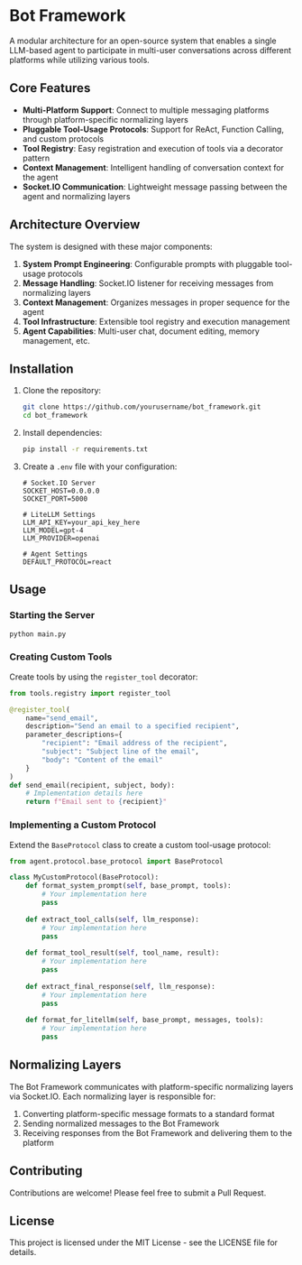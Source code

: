 # Bot Framework

A modular architecture for an open-source system that enables a single LLM-based agent to participate in multi-user conversations across different platforms while utilizing various tools.

## Core Features

- **Multi-Platform Support**: Connect to multiple messaging platforms through platform-specific normalizing layers
- **Pluggable Tool-Usage Protocols**: Support for ReAct, Function Calling, and custom protocols
- **Tool Registry**: Easy registration and execution of tools via a decorator pattern
- **Context Management**: Intelligent handling of conversation context for the agent
- **Socket.IO Communication**: Lightweight message passing between the agent and normalizing layers

## Architecture Overview

The system is designed with these major components:

1. **System Prompt Engineering**: Configurable prompts with pluggable tool-usage protocols
2. **Message Handling**: Socket.IO listener for receiving messages from normalizing layers
3. **Context Management**: Organizes messages in proper sequence for the agent
4. **Tool Infrastructure**: Extensible tool registry and execution management
5. **Agent Capabilities**: Multi-user chat, document editing, memory management, etc.

## Installation

1. Clone the repository:
   ```bash
   git clone https://github.com/yourusername/bot_framework.git
   cd bot_framework
   ```

2. Install dependencies:
   ```bash
   pip install -r requirements.txt
   ```

3. Create a `.env` file with your configuration:
   ```
   # Socket.IO Server
   SOCKET_HOST=0.0.0.0
   SOCKET_PORT=5000
   
   # LiteLLM Settings
   LLM_API_KEY=your_api_key_here
   LLM_MODEL=gpt-4
   LLM_PROVIDER=openai
   
   # Agent Settings
   DEFAULT_PROTOCOL=react
   ```

## Usage

### Starting the Server

```bash
python main.py
```

### Creating Custom Tools

Create tools by using the `register_tool` decorator:

```python
from tools.registry import register_tool

@register_tool(
    name="send_email",
    description="Send an email to a specified recipient",
    parameter_descriptions={
        "recipient": "Email address of the recipient",
        "subject": "Subject line of the email",
        "body": "Content of the email"
    }
)
def send_email(recipient, subject, body):
    # Implementation details here
    return f"Email sent to {recipient}"
```

### Implementing a Custom Protocol

Extend the `BaseProtocol` class to create a custom tool-usage protocol:

```python
from agent.protocol.base_protocol import BaseProtocol

class MyCustomProtocol(BaseProtocol):
    def format_system_prompt(self, base_prompt, tools):
        # Your implementation here
        pass
    
    def extract_tool_calls(self, llm_response):
        # Your implementation here
        pass
    
    def format_tool_result(self, tool_name, result):
        # Your implementation here
        pass
    
    def extract_final_response(self, llm_response):
        # Your implementation here
        pass
    
    def format_for_litellm(self, base_prompt, messages, tools):
        # Your implementation here
        pass
```

## Normalizing Layers

The Bot Framework communicates with platform-specific normalizing layers via Socket.IO. Each normalizing layer is responsible for:

1. Converting platform-specific message formats to a standard format
2. Sending normalized messages to the Bot Framework
3. Receiving responses from the Bot Framework and delivering them to the platform

## Contributing

Contributions are welcome! Please feel free to submit a Pull Request.

## License

This project is licensed under the MIT License - see the LICENSE file for details. 